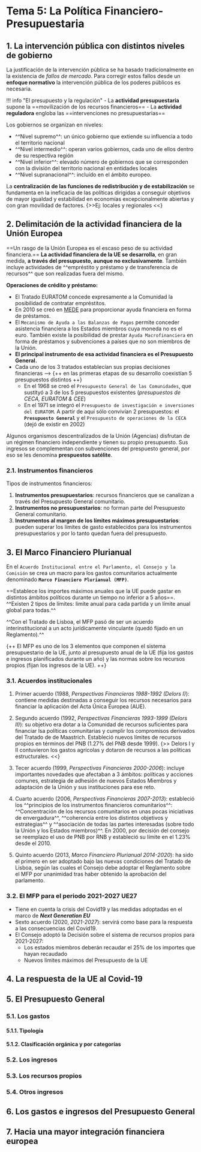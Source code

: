 # Tema 5: La Política Financiero-Presupuestaria

## 1. La intervención pública con distintos niveles de gobierno

La justificación de la intervención pública se ha basado tradicionalmente en la existencia de *fallos de mercado*. Para corregir estos fallos desde un **enfoque normativo** la intervención pública de los poderes públicos es necesaria.

!!! info "El presupuesto y la regulación"
    - La **actividad presupuestaria** supone la ==movilización de los recursos financieros==
    - La **actividad reguladora** engloba las ==intervenciones no presupuestarias==

Los gobiernos se organizan en niveles:

- ^^Nivel supremo^^: un único gobierno que extiende su influencia a todo el territorio nacional
- ^^Nivel intermedio^^: operan varios gobiernos, cada uno de ellos dentro de su respectiva región
- ^^Nivel inferior^^: elevado número de gobiernos que se corresponden con la división del territorio nacional en entidades locales
- ^^Nivel supranacional^^: incluído en el ámbito europeo.

La **centralización de las funciones de redistribución y de estabilización** se fundamenta en la ineficacia de las políticas dirigidas a conseguir objetivos de mayor igualdad y estabilidad en economías excepcionalmente abiertas y con gran movilidad de factores. {>>Ej: locales y regionales <<}

## 2. Delimitación de la actividad financiera de la Unión Europea

==Un rasgo de la Unión Europea es el escaso peso de su actividad financiera.== **La actividad financiera de la UE se desarrolla**, en gran medida, **a través del presupuesto, aunque no exclusivamente**. También incluye actividades de ^^empréstito y préstamo y de transferencia de recursos^^ que son realizadas fuera del mismo.

**Operaciones de crédito y préstamo:**

- El Tratado EURATOM concede expresamente a la Comunidad la posibilidad de contratar empréstitos.
- En 2010 se creó en [MEDE](../tema-3/#221-mecanismos-de-estabilidad-financiera) para proporcionar ayuda financiera en forma de préstamos.
- El `Mecanismo de Ayuda a las Balanzas de Pagos` permite conceder asistencia financiera a los Estados miembros cuya moneda no es el euro. También existe la posibilidad de prestar `Ayuda Macrofinanciera` en forma de préstamos y subvenciones a países que no son miembros de la Unión.
- **El principal instrumento de esa actividad financiera es el Presupuesto General.**
- Cada uno de los 3 tratados establecían sus propias decisiones financieras --> {++ en las primeras etapas de su desarrollo coexistían 5 presupuestos distintos ++}
    - En el 1968 se creó el `Presupuesto General de las Comunidades`, que sustityó a 3 de los 5 presupuestos existentes (*presupuestos de CECA, EURATOM & CEE*)
    - En el 1971 se integró el `Presupuesto de investigación e inversiones del EURATOM`. A partir de aquí sólo convivían 2 presupuestos: el **`Presupuesto General`** y el `Presupuesto de operaciones de la CECA` (dejó de existir en 2002)

Algunos organismos descentralizados de la Unión (Agencias) disfrutan de un régimen financiero independiente y tienen su propio presupuesto. Sus ingresos se complementan con subvenciones del prespuesto general, por eso se les denomina **prespuestos satélite**.

### 2.1. Instrumentos financieros

Tipos de instrumentos financieros:

1. **Instrumentos presupuestarios**: recursos financieros que se canalizan a través del Presupuesto General comunitario.
2. **Instrumentos no presupuestarios**: no forman parte del Presupuesto General comunitario.
3. **Instrumentos al margen de los límites máximos presupuestarios**: pueden superar los límites de gasto establecidos para los instrumentos presupuestarios y por lo tanto quedan fuera del presupuesto.

## 3. El Marco Financiero Plurianual

En el `Acuerdo Institucional entre el Parlamento, el Consejo y la Comisión` se crea un macro para los gastos comunitarios actualmente denominado **`Marco Financiero Plurianual (MFP)`**.

==Establece los importes máximos anuales que la UE puede gastar en distintos ámbitos políticos durante un tiempo no inferior a 5 años==. ^^Existen 2 tipos de límites: limite anual para cada partida y un límite anual global para todas.^^

^^Con el Tratado de Lisboa, el MFP pasó de ser un acuerdo interinstitucional a un acto jurídicamente vinculante (quedó fijado en un Reglamento).^^

{++ El MFP es uno de los 3 elementos que componen el sistema presupuestario de la UE, junto al presupuesto anual de la UE (fija los gastos e ingresos planificados durante un año) y las normas sobre los recursos propios (fijan los ingresos de la UE). ++}

### 3.1. Acuerdos institucionales

1. Primer acuerdo (1988, *Perspectivas Financieras 1988-1992 (Delors I)*): contiene medidas destinadas a conseguir los recursos necesarios para financiar la aplicación del Acta Única Europea (AUE).
2. Segundo acuerdo (1992, *Perspectivas Financieras 1993-1999 (Delors II)*): su objetivo era dotar a la Comunidad de recursos suficientes para financiar lsa políticas comunitarias y cumplir los compromisos derivados del Tratado de de Maastrich. Estableció nuevos límites de recursos propios en términos del PNB (1.27% del PNB desde 1999). {>> Delors I y II contuvieron los gastos agrícolas y dotaron de recursos a las políticas estructurales. <<}
3. Tecer acuerdo (1999, *Perspectivas Financieras 2000-2006*): incluye importantes novedades que afectaban a 3 ámbitos: políticas y acciones comunes, estrategia de adhesión de nuevos Estados Miembros y adaptación de la Unión y sus instituciones para ese reto.
4. Cuarto acuerdo (2006, *Perspectivas Financieras 2007-2013*): estableció los ^^principios de los instrumentos financieros comunitarios^^: ^^Concentración de los recursos comunitarios en unas pocas iniciativas de envergadura^^, ^^coherencia entre los distintos objetivos y estrategias^^ y ^^asociación de todas las partes interesadas (sobre todo la Unión y los Estados miembros)^^. En 2000, por decisión del consejo se reemplazo el uso de PNB por RNB y estableció su límite en el 1.23% desde el 2010.

5. Quinto acuerdo (2013, *Marco Financiero Plurianual 2014-2020*): ha sido el primero en ser adoptado bajo las nuevas condiciones del Tratado de Lisboa, según las cuales el Consejo debe adoptar el Reglamento sobre el MFP por unanimidad tras haber obtenido la aprobación del parlamento.

### 3.2. El MFP para el periodo 2021-2027 UE27

- Tiene en cuenta la crisis del Covid19 y las medidas adoptadas en el marco de ***Next Generation EU***
- Sexto acuerdo (2020, *2021-2027*): servirá como base para la respuesta a las consecuencias del Covid19.
- El Consejo adoptó la Decisión sobre el sistema de recursos propios para 2021-2027:
    - Los estados miembros deberán recaudar el 25% de los importes que hayan recaudado
    - Nuevos límites máximos del Presupuesto de la UE

## 4. La respuesta de la UE al Covid-19

## 5. El Presupuesto General

### 5.1. Los gastos

#### 5.1.1. Tipología

#### 5.1.2. Clasificación orgánica y por categorías

### 5.2. Los ingresos

### 5.3. Los recursos propios

### 5.4. Otros ingresos

## 6. Los gastos e ingresos del Presupuesto General

## 7. Hacia una mayor integración financiera europea
